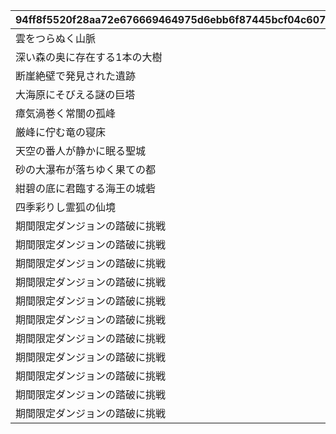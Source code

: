 |94ff8f5520f28aa72e676669464975d6ebb6f87445bcf04c6074dd0fb9d8ed8b|a7b2b80cc080145809f49c3002820499b4b2c8e896050a6af71d190dfee04896|a1b3ec6d0d086cc20cf097749238863dfcc9afcc2d6c5cd6e86ac681bc07a917|9de51aaca61c0a1ce4ad1e9181fd10abd86420094d4628e63733736517a9f722|b72d76dbbd33411f0d516c32abf407d9ad3d8912aba2a4e1443c512ff2fe35af|7c3271b0f0144d6c50fd2f02478cfd702236f68aead8718c579e1ca0ae0775f6|53131acbc841c32654219603418842088567545226997b25ef340dd1e7a5fa15|c0fa2d55bf5ddc0afc208b17d914775b02512aa30257eda7c5e462ebd2ba3531|13b0d92a254267eec64a615ab0939ae8db9c3806f14aed44fe9555ec528f58e8|b342eadc2ff112e9533240f0724b71abc0bc610473e0037da0f7a4bb2cba2d2d|bd4c59e6cc67cefb94d98b6f24ead37cfcb1bfd4d7855ccbaa1618e1a7dc30ac|bbd516ed9a61502d99f9b396da4348bdb90fa17a1252aa810c3f24e596b22bad|0427f7b69b13db2c7d3f6c31247e5526806d1c572321381ebaf3b81855cd3741|acf142551a84a7842d86da9dd4a3f0e524f436619ec01e6c83e71a8fe240889a|881615497cded85e22e7ec83b8c898038666b6030e5be97bb9da3b60f61bb537|
| --- | --- | --- | --- | --- | --- | --- | --- | --- | --- | --- | --- | --- | --- | --- |
|雲をつらぬく山脈|501010001|4003002|31001|10|400|0|雲海の山脈|11002012|400|4003001|200010|195|45|1|
|深い森の奥に存在する1本の大樹|501010002|4003004|31002|10|300|0|密林の大樹|11005013|300|4003003|200020|-110|30|1|
|断崖絶壁で発見された遺跡|501010003|4003006|31003|10|200|0|断崖の遺跡|11007014|200|4003005|200030|-570|-190|1|
|大海原にそびえる謎の巨塔|501010004|4003008|31004|10|100|0|蒼海の孤塔|11011017|100|4003007|200040|750|-30|1|
|瘴気渦巻く常闇の孤峰|501010005|4003010|31005|10|100|0|毒瘴の闇稜|11014014|100|4003009|200050|465|20|1|
|厳峰に佇む竜の寝床|501010006|4003012|31006|10|100|0|緑竜の骸嶺|11026014|100|4003011|200060|360|90|1|
|天空の番人が静かに眠る聖城|501010007|4003014|31007|10|100|0|天上の浮城|11035014|100|4003013|200070|130|90|1|
|砂の大瀑布が落ちゆく果ての都|501010008|4003018|31008|10|100|0|砂瀑の底都|11047014|100|4003017|200080|-50|120|1|
|紺碧の底に君臨する海王の城砦|501010009|4003020|31009|10|100|0|紺碧の王砦|11057014|100|4003019|200090|-360|70|1|
|四季彩りし霊狐の仙境|501010010|4003022|31010|10|0|0|四彩の霊峰|11062014|100|4003021|0|0|0|1|
|期間限定ダンジョンの踏破に挑戦|0|4003016|32001|10|100|31006|スペシャルダンジョン|0|100|4003015|0|0|0|1|
|期間限定ダンジョンの踏破に挑戦|0|0|32002|10|100|31006|スペシャルダンジョン|0|100|0|0|0|0|1|
|期間限定ダンジョンの踏破に挑戦|0|0|32003|10|100|31006|スペシャルダンジョン|0|100|0|0|0|0|1|
|期間限定ダンジョンの踏破に挑戦|0|0|32004|10|100|31006|スペシャルダンジョン|0|100|0|0|0|0|1|
|期間限定ダンジョンの踏破に挑戦|0|0|32005|10|100|31006|スペシャルダンジョン|0|100|0|0|0|0|1|
|期間限定ダンジョンの踏破に挑戦|0|0|32006|10|100|31006|スペシャルダンジョン|0|100|0|0|0|0|1|
|期間限定ダンジョンの踏破に挑戦|0|0|32007|10|100|31006|スペシャルダンジョン|0|100|0|0|0|0|1|
|期間限定ダンジョンの踏破に挑戦|0|0|32008|10|100|31006|スペシャルダンジョン|0|100|0|0|0|0|1|
|期間限定ダンジョンの踏破に挑戦|0|0|32009|10|100|31006|スペシャルダンジョン|0|100|0|0|0|0|1|
|期間限定ダンジョンの踏破に挑戦|0|0|32010|10|100|31006|スペシャルダンジョン|0|100|0|0|0|0|1|
|期間限定ダンジョンの踏破に挑戦|0|0|32011|10|100|31006|スペシャルダンジョン|0|100|0|0|0|0|1|